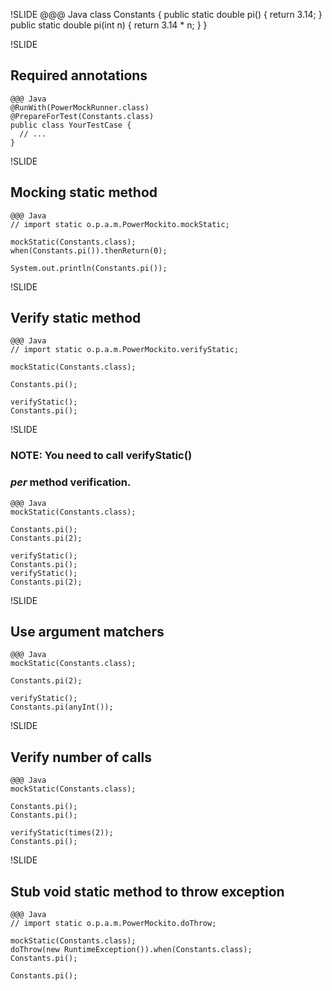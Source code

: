 !SLIDE
	@@@ Java
	class Constants {
	  public static double pi() {
	    return 3.14;
	  }
	  public static double pi(int n) {
	    return 3.14 * n;
	  }
	}

!SLIDE
## Required annotations
	@@@ Java
	@RunWith(PowerMockRunner.class)
	@PrepareForTest(Constants.class)
	public class YourTestCase {
	  // ...
	}

!SLIDE
## Mocking static method
	@@@ Java
	// import static o.p.a.m.PowerMockito.mockStatic;

	mockStatic(Constants.class);
	when(Constants.pi()).thenReturn(0);

	System.out.println(Constants.pi());

!SLIDE
## Verify static method
	@@@ Java
	// import static o.p.a.m.PowerMockito.verifyStatic;

	mockStatic(Constants.class);

	Constants.pi();

	verifyStatic();
	Constants.pi();

!SLIDE
### NOTE: You need to call verifyStatic()
### *per* method verification.
	@@@ Java
	mockStatic(Constants.class);

	Constants.pi();
	Constants.pi(2);

	verifyStatic();
	Constants.pi();
	verifyStatic();
	Constants.pi(2);

!SLIDE
## Use argument matchers
	@@@ Java
	mockStatic(Constants.class);

	Constants.pi(2);

	verifyStatic();
	Constants.pi(anyInt());

!SLIDE
## Verify number of calls
	@@@ Java
	mockStatic(Constants.class);

	Constants.pi();
	Constants.pi();

	verifyStatic(times(2));
	Constants.pi();

!SLIDE
## Stub void static method to throw exception
	@@@ Java
	// import static o.p.a.m.PowerMockito.doThrow;

	mockStatic(Constants.class);
	doThrow(new RuntimeException()).when(Constants.class);
	Constants.pi();

	Constants.pi();
